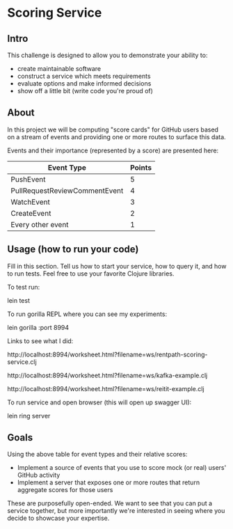 # Scoring Service

## Intro

This challenge is designed to allow you to demonstrate your ability to:

- create maintainable software
- construct a service which meets requirements
- evaluate options and make informed decisions
- show off a little bit (write code you're proud of)

## About

In this project we will be computing "score cards" for GitHub users based on a stream of events and providing one or more routes to surface this data.

Events and their importance (represented by a score) are presented here:

| Event Type | Points |
|------------|---|
| PushEvent  | 5 |
| PullRequestReviewCommentEvent | 4 |
| WatchEvent  | 3 |
| CreateEvent | 2 |
| Every other event | 1 |

## Usage (how to run your code)

Fill in this section. Tell us how to start your service, how to query it, and how to run tests. Feel free to use your favorite Clojure libraries.

To test run:

lein test

To run gorilla REPL where you can see my experiments:

lein gorilla :port 8994

Links to see what I did:

http://localhost:8994/worksheet.html?filename=ws/rentpath-scoring-service.clj

http://localhost:8994/worksheet.html?filename=ws/kafka-example.clj

http://localhost:8994/worksheet.html?filename=ws/reitit-example.clj

To run service and open browser (this will open up swagger UI):

lein ring server

## Goals

Using the above table for event types and their relative scores:

- Implement a source of events that you use to score mock (or real) users' GitHub activity
- Implement a server that exposes one or more routes that return aggregate scores for those users

These are purposefully open-ended. We want to see that you can put a service together, but more importantly we're interested in seeing where you decide to showcase your expertise.
